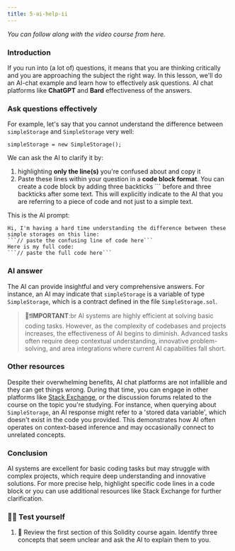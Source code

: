 ```yaml
---
title: 5-ai-help-ii
---
```


_You can follow along with the video course from here._

### Introduction

If you run into (a lot of) questions, it means that you are thinking critically and you are approaching the subject the right way. In this lesson, we'll do an AI-chat example and learn how to effectively ask questions.
AI chat platforms like **ChatGPT** and **Bard**
effectiveness of the answers.

### Ask questions effectively

For example, let's say that you cannot understand the difference between `simpleStorage` and `SimpleStorage` very well:

```solidity
simpleStorage = new SimpleStorage();
```

We can ask the AI to clarify it by:

1. highlighting **only the line(s)** you're confused about and copy it
2. Paste these lines within your question in a **code block format**. You can create a code block by adding three backticks ``` before and three backticks after some text. This will explicitly indicate to the AI that you are referring to a piece of code and not just to a simple text.

This is the AI prompt:

````
Hi, I'm having a hard time understanding the difference between these simple storages on this line:
```// paste the confusing line of code here```
Here is my full code:
```// paste the full code here```
````

### AI answer

The AI can provide insightful and very comprehensive answers. For instance, an AI may indicate that `simpleStorage` is a variable of type `SimpleStorage`, which is a contract defined in the file `SimpleStorage.sol`.

> 👀❗**IMPORTANT**:br
> AI systems are highly efficient at solving basic coding tasks. However, as the complexity of codebases and projects increases, the effectiveness of AI begins to diminish. Advanced tasks often require deep contextual understanding, innovative problem-solving, and area integrations where current AI capabilities fall short.

### Other resources

Despite their overwhelming benefits, AI chat platforms are not infallible and they can get things wrong. During that time, you can engage in other platforms like [Stack Exchange](https://ethereum.stackexchange.com/), or the discussion forums related to the course on the topic you're studying. For instance, when querying about `SimpleStorage`, an AI response might refer to a 'stored data variable', which doesn't exist in the code you provided. This demonstrates how AI often operates on context-based inference and may occasionally connect to unrelated concepts.

### Conclusion

AI systems are excellent for basic coding tasks but may struggle with complex projects, which require deep understanding and innovative solutions. For more precise help, highlight specific code lines in a code block or you can use additional resources like Stack Exchange for further clarification.

### 🧑‍💻 Test yourself

1. 📕 Review the first section of this Solidity course again. Identify three concepts that seem unclear and ask the AI to explain them to you.
